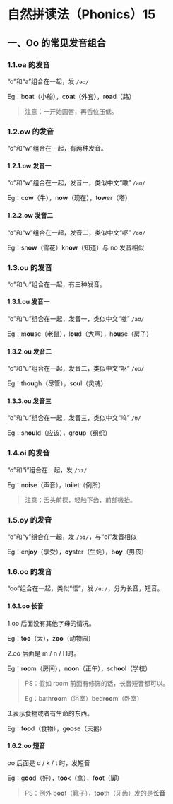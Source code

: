 # 自然拼读法（Phonics）15

## 一、Oo 的常见发音组合

### 1.1.oa 的发音

“o”和“a”组合在一起，发 `/əʊ/`

Eg：b**oa**t（小船），c**oa**t（外套），r**oa**d（路）

> 注意：一开始圆唇，再舌位压低。

### 1.2.ow 的发音

“o”和“w”组合在一起，有两种发音。

#### 1.2.1.ow 发音一

“o”和“w”组合在一起，发音一，类似中文“嗷” `/aʊ/`

Eg：c**ow**（牛），n**ow**（现在），t**ow**er（塔）

#### 1.2.2.ow 发音二

“o”和“w”组合在一起，发音二，类似中文“呕” `/oʊ/`

Eg：sn**ow**（雪花）kn**ow**（知道）与 no 发音相似

### 1.3.ou 的发音

“o”和“u”组合在一起，有三种发音。

#### 1.3.1.ou 发音一

“o”和“u”组合在一起，发音一，类似中文“嗷” `/aʊ/`

Eg：m**ou**se（老鼠），l**ou**d（大声），h**ou**se（房子）

#### 1.3.2.ou 发音二

“o”和“u”组合在一起，发音二，类似中文“呕” `/oʊ/`

Eg：th**ou**gh（尽管），s**ou**l（灵魂）

#### 1.3.3.ou 发音三

“o”和“u”组合在一起，发音三，类似中文“呜” `/ʊ/`

Eg：sh**ou**ld（应该），gr**ou**p（组织）

### 1.4.oi 的发音

“o”和“i”组合在一起，发 `/ɔɪ/`

Eg：n**oi**se（声音），t**oi**let（例所）

> 注意：舌头前探，轻触下齿，前部微抬。

### 1.5.oy 的发音

“o”和“y”组合在一起，发 `/ɔɪ/`，与“oi”发音相似

Eg：enj**oy**（享受），**oy**ster（生蚝），b**oy**（男孩）

### 1.6.oo 的发音

“oo”组合在一起，类似“悟”，发 `/uː/`，分为长音，短音。

#### 1.6.1.oo 长音

1.oo 后面没有其他字母的情况。

Eg：t**oo**（太），z**oo**（动物园）

2.oo 后面是 m / n / l l时。

Eg：r**oo**m（房间），n**oo**n（正午），sch**oo**l（学校）

> PS：假如 room 前面有修饰的话，长音短音都可以。
>
> Eg：bathr**oo**m（浴室）bedr**oo**m（卧室）

3.表示食物或者有生命的东西。

Eg：f**oo**d（食物），g**oo**se（天鹅）

#### 1.6.2.oo 短音

oo 后面是 d / k / t 时，发短音

Eg：g**oo**d（好），t**oo**k（拿），f**oo**t（脚）

> PS：例外 b**oo**t（靴子），t**oo**th（牙齿）发的是**长音**
